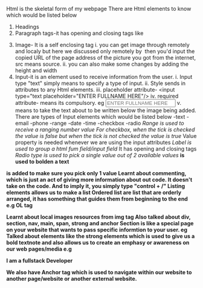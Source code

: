 Html is the skeletal form of my webpage
 There are Html elements to know which would be listed below
 1. Headings <h1-h6>
 2. Paragraph tags-it has opening and closing tags like <p></p>
 3. Image- It is a self enclosing tag<img/>
 i. you can get image through remotely and localy but here we discussed only remotely
  by <img src=""> then you'd input the copied URL of the page address of the picture you got from the internet, src means source.
  ii. you can also make some changes by adding the height and width 
4. Input-it is an element used to receive information from the user.
i. Input type "text" simply means to specify a type of input.
ii. Style sends in attributes to any Html elements.
iii. placeholder attribute- <input type="text placeholder="ENTER FULLNAME HERE"/> 
iv. required attribute- means its compulsory. eg <input type="text" placeholder="ENTER FULLNAME HERE" required/>
v. <br> means to take the text about to be written below the image being added.
There are types of Input elements which would be listed below
-text -email -phone -range -date -time -checkbox -radio
*Range is used to receive a ranging number value*
*For checkbox, when the tick is checked the value is false but when the tick is not checked the value is true*
Value property is needed whenever we are using the input attributes
*Label is used to group a html fum field/input field* It has opening and closing tags<label></label>
*Radio type is used to pick a single value out of 2 available values*
<b> is used to bolden a text
<form> is added to make sure you pick only 1 value
Learnt about commenting, which is just an act of giving more information about out code. It doesn't take on the code. And to imply it, you simply type "control + /"
Listing elements allows us to make a list
Ordered list are list that are orderly arranged, it has something that guides them from beginning to the end e.g OL tag <ol></ol>
Learnt about local images resources from img tag
Also talked about div, section, nav, main, span, strong and anchor
Section is like a special page on your website that wants to pass specific informtion to your user. eg <section></section>
Talked about elements like the strong elements which is used to give us a bold textnote and also allows us to create an emphasy or awareness on our web pages/media e.g <p> I am a fullstack<strong> Developer</strong></p>
We also have Anchor tag which is used to navigate within our website to another page/website or another external website.

